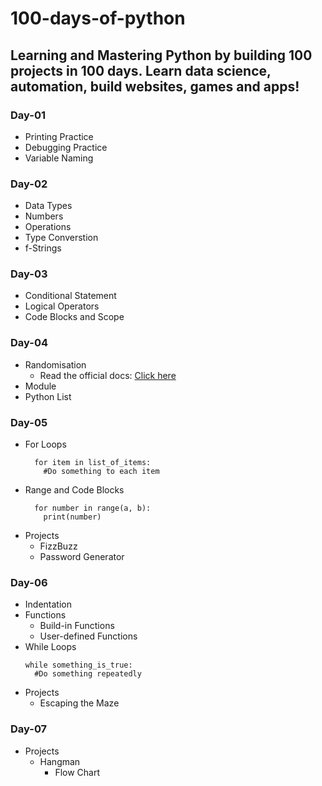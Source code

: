 # 100-days-of-python
## Learning and Mastering Python by building 100 projects in 100 days. Learn data science, automation, build websites, games and apps!
### Day-01
- Printing Practice
- Debugging Practice
- Variable Naming 

### Day-02
- Data Types
- Numbers
- Operations
- Type Converstion
- f-Strings

### Day-03
- Conditional Statement
- Logical Operators
- Code Blocks and Scope

### Day-04
- Randomisation
  - Read the official docs: [Click here](https://docs.python.org/3/library/random.html)
- Module
- Python List

### Day-05
- For Loops
  ```
    for item in list_of_items:
      #Do something to each item
  ```
- Range and Code Blocks
  ```
    for number in range(a, b):
      print(number)
  ```
- Projects
  - FizzBuzz
  - Password Generator

### Day-06
- Indentation
- Functions
  - Build-in Functions
  - User-defined Functions
- While Loops
  ```
  while something_is_true:
    #Do something repeatedly
  ```
- Projects
  - Escaping the Maze 

### Day-07
- Projects
  - Hangman 
    - Flow Chart